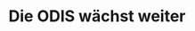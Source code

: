 ---
layout: news
tags: post
title: "Die ODIS wächst weiter"
metaDescription: Unser Team wächst weiter! Seit Anfang Oktober unterstützen Anna Meide und Hans Hack unsere Arbeit. Anna ist Studentin für Interfacedesign an der Fachhochschule Potsdam und ist die nächsten Monate als Praktikantin dabei. <a href="https://hanshack.com/">Hans</a> hat als freiberuflicher Datenvisualisierer, Kartenmacher und Entwickler bereits viele spannende Anwendungen programmiert und wird uns insbesondere im Bereich Prototyping & Technology unterstützen. Wir freuen uns sehr über den Zuwachs!
categories: aktuelles
visible: true
link: /ueber-odis/
urlText: Über ODIS
---